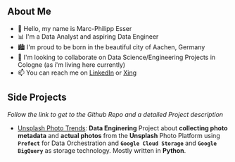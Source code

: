 ## About Me
- 👋 Hello, my name is Marc-Philipp Esser
- 📊 I'm a Data Analyst and aspiring Data Engineer
- 🏙 I'm proud to be born in the beautiful city of Aachen, Germany 
- 🔎 I'm looking to collaborate on Data Science/Engineering Projects in Cologne (as i'm living here currently)
- 📫 You can reach me on [LinkedIn](https://www.linkedin.com/in/marc-philipp-esser-692458157/) or [Xing](https://www.xing.com/profile/MarcPhilipp_Esser/cv)

## Side Projects
*Follow the link to get to the Github Repo and a detailed Project description*
- [Unsplash Photo Trends](https://github.com/m-p-esser/unsplash_photo_trends): **Data Enginering** Project about **collecting photo metadata** and **actual photos** from the **Unsplash** Photo Platform using **`Prefect`** for Data Orchestration and **`Google Cloud Storage`** and **`Google BigQuery`** as storage technology. Mostly written in **Python**. 

<!---
m-p-esser/m-p-esser is a ✨ special ✨ repository because its `README.md` (this file) appears on your GitHub profile.
You can click the Preview link to take a look at your changes.
--->
